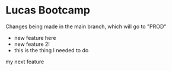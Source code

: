 # Lucas Bootcamp

Changes being made in the main branch, which will go to "PROD"

- new feature here
- new feature 2!
- this is the thing I needed to do

my next feature